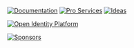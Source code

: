 [![Documentation](https://img.shields.io/badge/📄-Documentation-lemonchiffon)](https://doc.openidentityplatform.org/)
[![Pro Services](https://img.shields.io/badge/PRO-Services-green)](https://github.com/OpenIdentityPlatform/.github/wiki/Approved-Vendor-List)
[![Ideas](https://img.shields.io/badge/💡-Ideas-violet)](https://github.com/orgs/OpenIdentityPlatform/discussions/5)

[![Open Identity Platform](https://www.openidentityplatform.org/assets/img/oip-star.png?ver3)](https://github.com/OpenIdentityPlatform)

[![Sponsors](https://opencollective.com/OpenIdentityPlatform/sponsors.svg?width=891)](https://opencollective.com/OpenIdentityPlatform)
